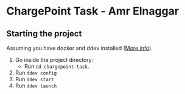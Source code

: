 # ChargePoint Task - Amr Elnaggar

## Starting the project

Assuming you have docker and ddev installed ([More info](https://ddev.readthedocs.io/en/stable/users/install/ddev-installation/)).

1. Go inside the project directory:
   - Run `cd chargepoint-task`.
2. Run `ddev config`
3. Run `ddev start`
4. Run `ddev launch`
